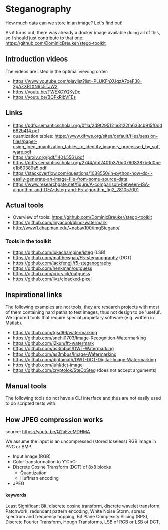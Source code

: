 # Steganography

How much data can we store in an image?
Let's find out!

As it turns out, there was already a docker image available doing all of this,
so I should just contribute to that one: https://github.com/DominicBreuker/stego-toolkit

## Introduction videos
The videos are listed in the optimal viewing order:
+ https://www.youtube.com/playlist?list=PLUKFnXUqzA7qeF38-2pAZXR1XN9c5TJW2
+ https://youtu.be/TWEXCYQKyDc
+ https://youtu.be/BQPkRlbVFEs

## Links
+ https://pdfs.semanticscholar.org/0f1a/2d9f295121e3122fa633cb915f0dd682b414.pdf
+ quantization tables: https://www.dfrws.org/sites/default/files/session-files/paper-using_jpeg_quantization_tables_to_identify_imagery_processed_by_software.pdf
+ https://arxiv.org/pdf/1401.5561.pdf
+ https://pdfs.semanticscholar.org/2744/dbf7401b370d07608387b6d0bee1b60389a5.pdf
+ https://stackoverflow.com/questions/1038550/in-python-how-do-i-easily-generate-an-image-file-from-some-source-data
+ https://www.researchgate.net/figure/A-comparison-between-ISA-algorithm-and-DEA-Jsteg-and-F5-algorithm_fig2_281057001


## Actual tools
+ Overview of tools: https://github.com/DominicBreuker/stego-toolkit
+ https://github.com/linyacool/blind-watermark
+ http://www1.chapman.edu/~nabav100/ImgStegano/


### Tools in the toolkit
+ https://github.com/lukechampine/jsteg (LSB)
+ https://github.com/matthewgao/F5-steganography (DCT)
+ https://github.com/jackfengji/f5-steganography
+ https://github.com/henkman/outguess
+ https://github.com/crorvick/outguess
+ https://github.com/livz/cloacked-pixel




## Inspirational links
The following examples are not tools,
they are research projects with most of them containing hard paths
to test images, thus not design to be 'useful'.
We ignored tools that require special propietary software (e.g. written in Matlab).

+ https://github.com/tgsd96/watermarking
+ https://github.com/snehil1703/Image-Recognition-Watermarking
+ https://github.com/j2kun/fft-watermark
+ https://github.com/as3mbus/DWT-Watermarking
+ https://github.com/as3mbus/Image-Watermarking
+ https://github.com/diptamath/DWT-DCT-Digital-Image-Watermarking
+ https://github.com/juhl/dct-image
+ https://github.com/cryptolok/SteCoSteg (does not accept arguments)

## Manual tools
The following tools do not have a CLI interface
and thus are not easily used to do scripted tests with.


## How JPEG compression works
source: https://youtu.be/Q2aEzeMDHMA

We assume the input is an uncompressed (stored loseless) RGB image
in PNG or BMP.

+ Input Image (RGB)
+ Color transformation to Y'CbCr
+ Discrete Cosine Transform (DCT) of 8x8 blocks
  + Quantization
  + Huffman encoding
+ JPEG


#### keywords
Least Significant Bit,
discrete cosine transform,
discrete wavelet transform,
Patchwork,
redundant pattern encoding,
White Noise Storm,
spread spectrum and frequency hopping,
Bit Plane Complexity Slicing (BPS),
Discrete Fourier Transform,
Hough Transforms,
LSB of RGB or LSB of DCT,

